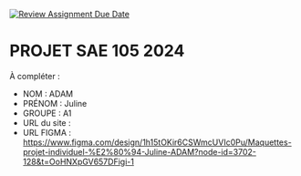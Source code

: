 [![Review Assignment Due Date](https://classroom.github.com/assets/deadline-readme-button-22041afd0340ce965d47ae6ef1cefeee28c7c493a6346c4f15d667ab976d596c.svg)](https://classroom.github.com/a/tqlspz30)
# PROJET SAE 105 2024

À compléter :

- NOM : ADAM
- PRÉNOM : Juline
- GROUPE : A1
- URL du site :
- URL FIGMA : https://www.figma.com/design/1h15tOKir6CSWmcUVIc0Pu/Maquettes-projet-individuel-%E2%80%94-Juline-ADAM?node-id=3702-128&t=OoHNXpGV657DFigi-1

